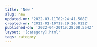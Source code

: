 ```yaml
---
title: 'New '
slug: new
updated-on: '2022-03-11T02:24:41.508Z'
created-on: '2022-02-10T15:29:20.012Z'
published-on: '2022-04-20T19:28:08.554Z'
layout: '[category].html'
tags: category
---
```




